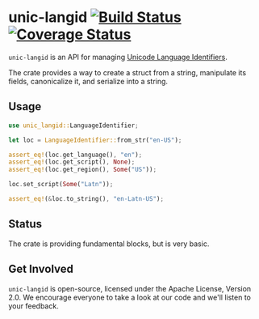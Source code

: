 # unic-langid [![Build Status](https://travis-ci.org/zbraniecki/unic-locale.svg?branch=master)](https://travis-ci.org/zbraniecki/unic-locale) [![Coverage Status](https://coveralls.io/repos/github/zbraniecki/unic-locale/badge.svg?branch=master)](https://coveralls.io/github/zbraniecki/unic-locale?branch=master)

`unic-langid` is an API for managing [Unicode Language Identifiers](http://unicode.org/reports/tr35/#Unicode_language_identifier).

The crate provides a way to create a struct from a string, manipulate its fields, canonicalize it, and serialize into a string.

Usage
-----

```rust
use unic_langid::LanguageIdentifier;

let loc = LanguageIdentifier::from_str("en-US");

assert_eq!(loc.get_language(), "en");
assert_eq!(loc.get_script(), None);
assert_eq!(loc.get_region(), Some("US"));

loc.set_script(Some("Latn"));

assert_eq!(&loc.to_string(), "en-Latn-US");
```

Status
------

The crate is providing fundamental blocks, but is very basic.

Get Involved
------------

`unic-langid` is open-source, licensed under the Apache License, Version 2.0.  We
encourage everyone to take a look at our code and we'll listen to your
feedback.
